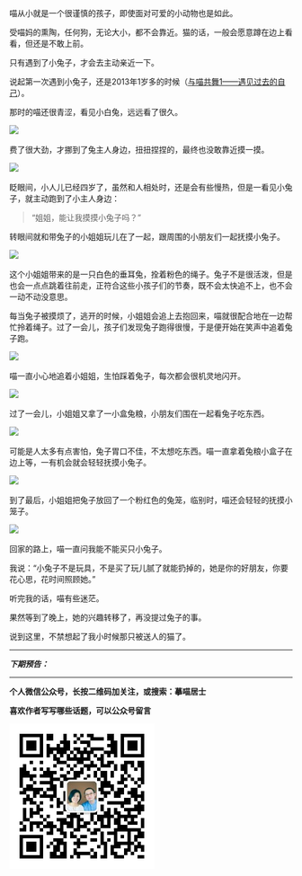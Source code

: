 喵从小就是一个很谨慎的孩子，即使面对可爱的小动物也是如此。

受喵妈的熏陶，任何狗，无论大小，都不会靠近。猫的话，一般会愿意蹲在边上看看，但还是不敢上前。

只有遇到了小兔子，才会去主动亲近一下。

说起第一次遇到小兔子，还是2013年1岁多的时候（[与喵共舞1——遇见过去的自己](http://jiluofu.lofter.com/post/3f9f5_8c9f5a)）。

那时的喵还很青涩，看见小白兔，远远看了很久。

![](http://upload-images.jianshu.io/upload_images/51001-e376792a712c6099.jpg)

费了很大劲，才挪到了兔主人身边，扭扭捏捏的，最终也没敢靠近摸一摸。

![](http://upload-images.jianshu.io/upload_images/51001-734b7f583c2a6a85.jpg)

眨眼间，小人儿已经四岁了，虽然和人相处时，还是会有些慢热，但是一看见小兔子，就主动跑到了小主人身边：

>“姐姐，能让我摸摸小兔子吗？”

转眼间就和带兔子的小姐姐玩儿在了一起，跟周围的小朋友们一起抚摸小兔子。

![](http://upload-images.jianshu.io/upload_images/51001-f21908d197617065.jpg)

这个小姐姐带来的是一只白色的垂耳兔，拴着粉色的绳子。兔子不是很活泼，但是也会一点点跳着往前走，正符合这些小孩子们的节奏，既不会太快追不上，也不会一动不动没意思。

每当兔子被摸烦了，逃开的时候，小姐姐会追上去抱回来，喵就很配合地在一边帮忙拎着绳子。过了一会儿，孩子们发现兔子跑得很慢，于是便开始在笑声中追着兔子跑。

![](http://upload-images.jianshu.io/upload_images/51001-afc65c57528a80d0.jpg)

喵一直小心地追着小姐姐，生怕踩着兔子，每次都会很机灵地闪开。

![](http://upload-images.jianshu.io/upload_images/51001-87f67d2c4e294e8e.jpg)

过了一会儿，小姐姐又拿了一小盒兔粮，小朋友们围在一起看兔子吃东西。

![](http://upload-images.jianshu.io/upload_images/51001-2b8fbd3679585d83.jpg)

可能是人太多有点害怕，兔子胃口不佳，不太想吃东西。喵一直拿着兔粮小盒子在边上等，一有机会就会轻轻抚摸小兔子。

![](http://upload-images.jianshu.io/upload_images/51001-4ff19182b54978c8.jpg)

到了最后，小姐姐把兔子放回了一个粉红色的兔笼，临别时，喵还会轻轻的抚摸小笼子。

![](http://upload-images.jianshu.io/upload_images/51001-b3050ee862adb2f4.jpg)

回家的路上，喵一直问我能不能买只小兔子。

我说：“小兔子不是玩具，不是买了玩儿腻了就能扔掉的，她是你的好朋友，你要花心思，花时间照顾她。”

听完我的话，喵有些迷茫。

果然等到了晚上，她的兴趣转移了，再没提过兔子的事。

说到这里，不禁想起了我小时候那只被送人的猫了。

***

***下期预告：***

***


**个人微信公众号，长按二维码加关注，或搜索：摹喵居士**

**喜欢作者写写哪些话题，可以公众号留言**

![](https://github.com/jiluofu/jiluofu.github.com/raw/master/momiaojushi/static/qrcode.jpg)